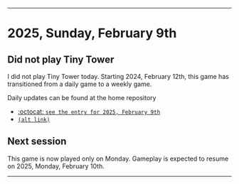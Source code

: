 
***

# 2025, Sunday, February 9th

## Did not play Tiny Tower

<!-- TODO: For each weekly entry, make sure the date is correct. The day of the week should be modified in 4 places !-->

I did not play Tiny Tower today. Starting 2024, February 12th, this game has transitioned from a daily game to a weekly game.

Daily updates can be found at the home repository

- [:octocat: `see the entry for 2025, February 9th`](https://github.com/seanpm2001/SeansLifeArchive_Images_TinyTower/tree/master/tiny%20tower/2025/02_February/09/) 
- [`(alt link)`](/tiny%20tower/2025/02_February/09/)

## Next session

This game is now played only on Monday. Gameplay is expected to resume on 2025, Monday, February 10th.

***
